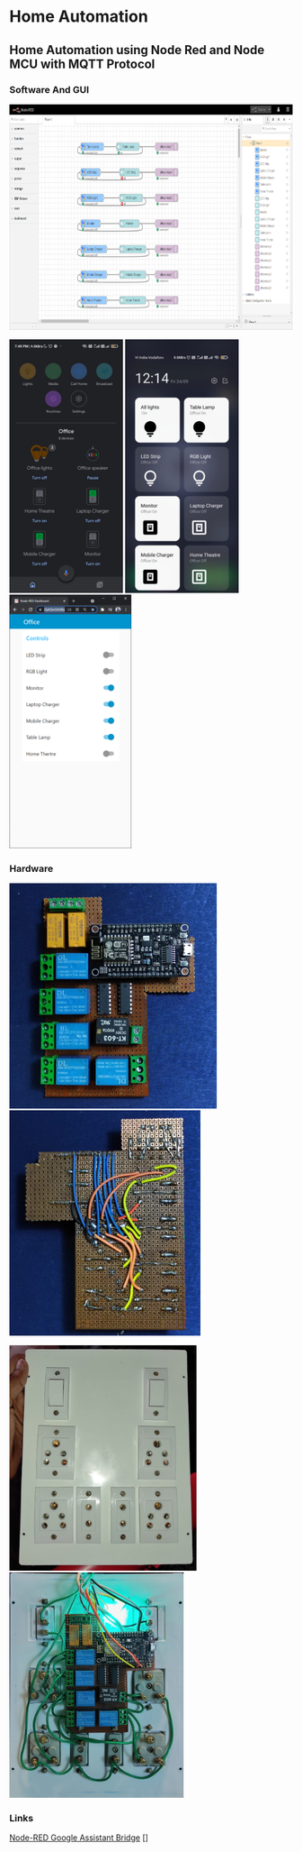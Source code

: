 # Home Automation
## Home Automation using Node Red and Node MCU with MQTT Protocol



### Software And GUI 

<img src="/Images/8.png" height="400" />

<p float="left">
  <img src="/Images/5.jpeg" height="450" />
  <img src="/Images/6.jpeg" height="450" />
  <img src="/Images/7.png" height="450" />
</p>


### Hardware 

<p float="left">
  <img src="/Images/2.jpeg" height="400" />
  <img src="/Images/4.jpeg" height="400" />
</p>
<p float="left">
  <img src="/Images/3.jpeg" height="400" />
  <img src="/Images/1.jpeg" height="400" />
</p>

### Links
[Node-RED Google Assistant Bridge](https://googlehome.hardill.me.uk/)
[]
